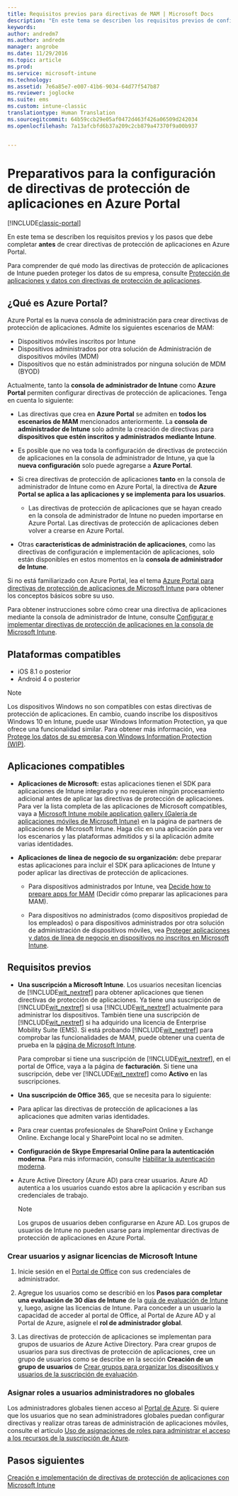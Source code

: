 ```yaml
---
title: Requisitos previos para directivas de MAM | Microsoft Docs
description: "En este tema se describen los requisitos previos de configuración de los usuarios antes de crear directivas de administración de aplicaciones móviles."
keywords: 
author: andredm7
ms.author: andredm
manager: angrobe
ms.date: 11/29/2016
ms.topic: article
ms.prod: 
ms.service: microsoft-intune
ms.technology: 
ms.assetid: 7e6a85e7-e007-41b6-9034-64d77f547b87
ms.reviewer: joglocke
ms.suite: ems
ms.custom: intune-classic
translationtype: Human Translation
ms.sourcegitcommit: 64b59ccb29e05af0472d463f426a06509d242034
ms.openlocfilehash: 7a13afcbfd6b37a209c2cb879a47370f9a00b937


---
```


# <a name="get-ready-to-configure-app-protection-policies-in-the-azure-portal"></a>Preparativos para la configuración de directivas de protección de aplicaciones en Azure Portal

[!INCLUDE[classic-portal](../includes/classic-portal.md)]

En este tema se describen los requisitos previos y los pasos que debe completar **antes** de crear directivas de protección de aplicaciones en Azure Portal.

Para comprender de qué modo las directivas de protección de aplicaciones de Intune pueden proteger los datos de su empresa, consulte [Protección de aplicaciones y datos con directivas de protección de aplicaciones](protect-apps-and-data-with-microsoft-intune.md).

## <a name="what-is-the-azure-portal"></a>¿Qué es Azure Portal?

Azure Portal es la nueva consola de administración para crear directivas de protección de aplicaciones. Admite los siguientes escenarios de MAM:
- Dispositivos móviles inscritos por Intune
- Dispositivos administrados por otra solución de Administración de dispositivos móviles (MDM)
- Dispositivos que no están administrados por ninguna solución de MDM (BYOD)

Actualmente, tanto la **consola de administrador de Intune** como **Azure Portal** permiten configurar directivas de protección de aplicaciones.  Tenga en cuenta lo siguiente:

* Las directivas que crea en **Azure Portal** se admiten en **todos los escenarios de MAM** mencionados anteriormente. La **consola de administrador de Intune** solo admite la creación de directivas para **dispositivos que estén inscritos y administrados mediante Intune**.

* Es posible que no vea toda la configuración de directivas de protección de aplicaciones en la consola de administrador de Intune, ya que la **nueva configuración** solo puede agregarse a **Azure Portal**.

* Si crea directivas de protección de aplicaciones **tanto** en la consola de administrador de Intune como en Azure Portal, la directiva de **Azure Portal se aplica a las aplicaciones y se implementa para los usuarios**.
    * Las directivas de protección de aplicaciones que se hayan creado en la consola de administrador de Intune no pueden importarse en Azure Portal.  Las directivas de protección de aplicaciones deben volver a crearse en Azure Portal.


* Otras **características de administración de aplicaciones**, como las directivas de configuración e implementación de aplicaciones, solo están disponibles en estos momentos en la **consola de administrador de Intune**.


Si no está familiarizado con Azure Portal, lea el tema [Azure Portal para directivas de protección de aplicaciones de Microsoft Intune](azure-portal-for-microsoft-intune-mam-policies.md) para obtener los conceptos básicos sobre su uso.

Para obtener instrucciones sobre cómo crear una directiva de aplicaciones mediante la consola de administrador de Intune, consulte [Configurar e implementar directivas de protección de aplicaciones en la consola de Microsoft Intune](configure-and-deploy-mobile-application-management-policies-in-the-microsoft-intune-console.md).


##  <a name="supported-platforms"></a>Plataformas compatibles
- iOS 8.1 o posterior
- Android 4 o posterior

>[!NOTE]
>Los dispositivos Windows no son compatibles con estas directivas de protección de aplicaciones. En cambio, cuando inscribe los dispositivos Windows 10 en Intune, puede usar Windows Information Protection, ya que ofrece una funcionalidad similar. Para obtener más información, vea [Protege los datos de su empresa con Windows Information Protection (WIP)](https://technet.microsoft.com/en-us/itpro/windows/keep-secure/protect-enterprise-data-using-wip).

##  <a name="supported-apps"></a>Aplicaciones compatibles
* **Aplicaciones de Microsoft:** estas aplicaciones tienen el SDK para aplicaciones de Intune integrado y no requieren ningún procesamiento adicional antes de aplicar las directivas de protección de aplicaciones.
Para ver la lista completa de las aplicaciones de Microsoft compatibles, vaya a [Microsoft Intune mobile application gallery (Galería de aplicaciones móviles de Microsoft Intune)](https://www.microsoft.com/en-us/cloud-platform/microsoft-intune-apps) en la página de partners de aplicaciones de Microsoft Intune. Haga clic en una aplicación para ver los escenarios y las plataformas admitidos y si la aplicación admite varias identidades.

* **Aplicaciones de línea de negocio de su organización:** debe preparar estas aplicaciones para incluir el SDK para aplicaciones de Intune y poder aplicar las directivas de protección de aplicaciones.

  * Para dispositivos administrados por Intune, vea [Decide how to prepare apps for MAM](decide-how-to-prepare-apps-for-mobile-application-management-with-microsoft-intune.md) (Decidir cómo preparar las aplicaciones para MAM).

  * Para dispositivos no administrados (como dispositivos propiedad de los empleados) o para dispositivos administrados por otra solución de administración de dispositivos móviles, vea [Proteger aplicaciones y datos de línea de negocio en dispositivos no inscritos en Microsoft Intune](protect-line-of-business-apps-and-data-on-devices-not-enrolled-in-microsoft-intune.md).

## <a name="prerequisites"></a>Requisitos previos

-   **Una suscripción a Microsoft Intune**. Los usuarios necesitan licencias de [!INCLUDE[wit_nextref](../includes/wit_nextref_md.md)] para obtener aplicaciones que tienen directivas de protección de aplicaciones.
Ya tiene una suscripción de [!INCLUDE[wit_nextref](../includes/wit_nextref_md.md)] si usa [!INCLUDE[wit_nextref](../includes/wit_nextref_md.md)] actualmente para administrar los dispositivos. También tiene una suscripción de [!INCLUDE[wit_nextref](../includes/wit_nextref_md.md)] si ha adquirido una licencia de Enterprise Mobility Suite (EMS). Si está probando [!INCLUDE[wit_nextref](../includes/wit_nextref_md.md)] para comprobar las funcionalidades de MAM, puede obtener una cuenta de prueba en la [página de Microsoft Intune](http://www.microsoft.com/en-us/server-cloud/products/microsoft-intune/).

    Para comprobar si tiene una suscripción de [!INCLUDE[wit_nextref](../includes/wit_nextref_md.md)], en el portal de Office, vaya a la página de **facturación**.  Si tiene una suscripción, debe ver [!INCLUDE[wit_nextref](../includes/wit_nextref_md.md)] como **Activo** en las suscripciones.

-   **Una suscripción de Office 365**, que se necesita para lo siguiente:

  - Para aplicar las directivas de protección de aplicaciones a las aplicaciones que admiten varias identidades.

  - Para crear cuentas profesionales de SharePoint Online y Exchange Online. Exchange local y SharePoint local no se admiten.

-   **Configuración de Skype Empresarial Online para la autenticación moderna**. Para más información, consulte [Habilitar la autenticación moderna](http://social.technet.microsoft.com/wiki/contents/articles/34339.skype-for-business-online-enable-your-tenant-for-modern-authentication.aspx).


- Azure Active Directory (Azure AD) para crear usuarios. Azure AD autentica a los usuarios cuando estos abre la aplicación y escriban sus credenciales de trabajo.

    > [!NOTE]
    > Los grupos de usuarios deben configurarse en Azure AD. Los grupos de usuarios de Intune no pueden usarse para implementar directivas de protección de aplicaciones en Azure Portal.

### <a name="create-users-and-assign-microsoft-intune-licenses"></a>Crear usuarios y asignar licencias de Microsoft Intune

1.  Inicie sesión en el [Portal de Office](http://portal.office.com) con sus credenciales de administrador.

2.  Agregue los usuarios como se describió en los **Pasos para completar una evaluación de 30 días de Intune** de la [guía de evaluación de Intune](https://docs.microsoft.com/en-us/intune/understand-explore/get-started-with-a-30-day-trial-of-microsoft-intune) y, luego, asigne las licencias de Intune. Para conceder a un usuario la capacidad de acceder al portal de Office, al Portal de Azure AD y al Portal de Azure, asígnele el **rol de administrador global**.

5.  Las directivas de protección de aplicaciones se implementan para grupos de usuarios de Azure Active Directory. Para crear grupos de usuarios para sus directivas de protección de aplicaciones, cree un grupo de usuarios como se describe en la sección **Creación de un grupo de usuarios** de [Crear grupos para organizar los dispositivos y usuarios de la suscripción de evaluación](https://docs.microsoft.com/en-us/intune/understand-explore/get-started-with-a-30-day-trial-of-microsoft-intune-step-3).

### <a name="assign-roles-to-non-global-admin-users"></a>Asignar roles a usuarios administradores no globales

Los administradores globales tienen acceso al [Portal de Azure](https://portal.azure.com).  Si quiere que los usuarios que no sean administradores globales puedan configurar directivas y realizar otras tareas de administración de aplicaciones móviles, consulte el artículo [Uso de asignaciones de roles para administrar el acceso a los recursos de la suscripción de Azure](https://azure.microsoft.com/en-us/documentation/articles/role-based-access-control-configure/).

## <a name="next-steps"></a>Pasos siguientes
[Creación e implementación de directivas de protección de aplicaciones con Microsoft Intune](create-and-deploy-mobile-app-management-policies-with-microsoft-intune.md)



<!--HONumber=Feb17_HO3-->


